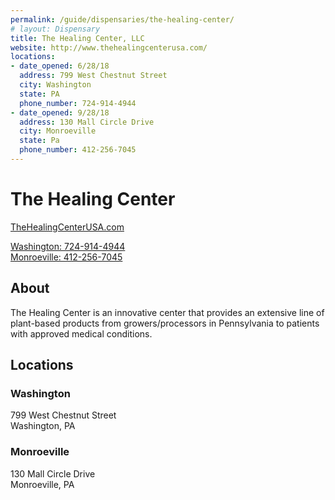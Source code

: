 ```yaml
---
permalink: /guide/dispensaries/the-healing-center/
# layout: Dispensary
title: The Healing Center, LLC
website: http://www.thehealingcenterusa.com/
locations:
- date_opened: 6/28/18
  address: 799 West Chestnut Street
  city: Washington
  state: PA
  phone_number: 724-914-4944
- date_opened: 9/28/18
  address: 130 Mall Circle Drive
  city: Monroeville
  state: Pa
  phone_number: 412-256-7045
---
```

# The Healing Center
[TheHealingCenterUSA.com <i class="fas fa-globe float-right"></i>](http://www.thehealingcenterusa.com/)

[Washington: 724-914-4944 <i class="fas fa-phone float-right"></i>](tel:724-914-4944)<br>
[Monroeville: 412-256-7045 <i class="fas fa-phone float-right"></i>](tel:412-256-7045)
## About
The Healing Center is an innovative center that provides an extensive line of plant-based products from growers/processors in Pennsylvania to patients with approved medical conditions.


## Locations <i class="fas fa-map-marked-alt float-right"></i>
### Washington
799 West Chestnut Street<br>
Washington, PA

### Monroeville
130 Mall Circle Drive<br>
Monroeville, PA

